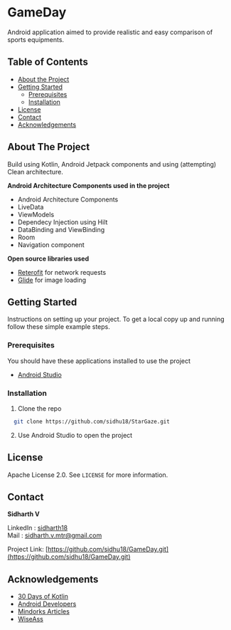 # GameDay

Android application aimed to provide realistic and easy comparison of sports equipments.
<!-- TABLE OF CONTENTS -->
## Table of Contents

* [About the Project](#about-the-project)
* [Getting Started](#getting-started)
  * [Prerequisites](#prerequisites)
  * [Installation](#installation)
* [License](#license)
* [Contact](#contact)
* [Acknowledgements](#acknowledgements)



<!-- ABOUT THE PROJECT -->
## About The Project

Build using Kotlin, Android Jetpack components and using (attempting) Clean architecture.

**Android Architecture Components used in the project**
 - Android Architecture Components
 - LiveData
 - ViewModels
 - Dependecy Injection using Hilt
 - DataBinding and ViewBinding
 - Room
 - Navigation component

**Open source libraries used**
 - [Reterofit](https://github.com/square/retrofit) for network requests
 - [Glide](https://github.com/bumptech/glide) for image loading 

<!-- GETTING STARTED -->
## Getting Started

Instructions on setting up your project. To get a local copy up and running follow these simple example steps.

### Prerequisites

You should have these applications installed to use the project
*  [Android Studio](https://developer.android.com/studio)

### Installation

1. Clone the repo
```sh
  git clone https://github.com/sidhu18/StarGaze.git
```
2. Use Android Studio to open the project



<!-- LICENSE -->
## License

Apache License 2.0. See `LICENSE` for more information.



<!-- CONTACT -->
## Contact

**Sidharth V**  

LinkedIn : [sidharth18](https://www.linkedin.com/in/sidharth18/)  
Mail : sidharth.v.mtr@gmail.com

Project Link: [https://github.com/sidhu18/GameDay.git](https://github.com/sidhu18/GameDay.git)

<!-- ACKNOWLEDGEMENTS -->
## Acknowledgements
* [30 Days of Kotlin](https://eventsonair.withgoogle.com)
* [Android Developers](https://developer.android.com/)
* [Mindorks Articles](https://medium.com/mindorks)
* [WiseAss](https://www.youtube.com/channel/UCSwuCetC3YlO1Y7bqVW5GHg)
